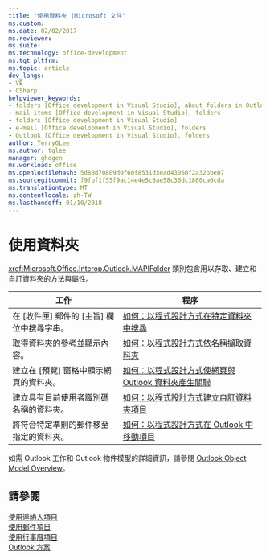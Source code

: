 ```yaml
---
title: "使用資料夾 |Microsoft 文件"
ms.custom: 
ms.date: 02/02/2017
ms.reviewer: 
ms.suite: 
ms.technology: office-development
ms.tgt_pltfrm: 
ms.topic: article
dev_langs:
- VB
- CSharp
helpviewer_keywords:
- folders [Office development in Visual Studio], about folders in Outlook
- mail items [Office development in Visual Studio], folders
- folders [Office development in Visual Studio]
- e-mail [Office development in Visual Studio], folders
- Outlook [Office development in Visual Studio], folders
author: TerryGLee
ms.author: tglee
manager: ghogen
ms.workload: office
ms.openlocfilehash: 5d80d70809d0f60f8531d3ead43060f2a32bbe07
ms.sourcegitcommit: f9fbf1f55f9ac14e4e5c6ae58c30dc1800ca6cda
ms.translationtype: MT
ms.contentlocale: zh-TW
ms.lasthandoff: 01/10/2018
---
```

# <a name="working-with-folders"></a>使用資料夾
  <xref:Microsoft.Office.Interop.Outlook.MAPIFolder> 類別包含用以存取、建立和自訂資料夾的方法與屬性。  
  
|工作|程序|  
|----------|---------------|  
|在 [收件匣] 郵件的 [主旨] 欄位中搜尋字串。|[如何：以程式設計方式在特定資料夾中搜尋](../vsto/how-to-programmatically-search-within-a-specific-folder.md)|  
|取得資料夾的參考並顯示內容。|[如何：以程式設計方式依名稱擷取資料夾](../vsto/how-to-programmatically-retrieve-a-folder-by-name.md)|  
|建立在 [預覽] 窗格中顯示網頁的資料夾。|[如何：以程式設計方式使網頁與 Outlook 資料夾產生關聯](../vsto/how-to-programmatically-associate-a-web-page-with-an-outlook-folder.md)|  
|建立具有目前使用者識別碼名稱的資料夾。|[如何：以程式設計方式建立自訂資料夾項目](../vsto/how-to-programmatically-create-custom-folder-items.md)|  
|將符合特定準則的郵件移至指定的資料夾。|[如何：以程式設計方式在 Outlook 中移動項目](../vsto/how-to-programmatically-move-items-in-outlook.md)|  
  
 如需 Outlook 工作和 Outlook 物件模型的詳細資訊，請參閱 [Outlook Object Model Overview](../vsto/outlook-object-model-overview.md)。  
  
## <a name="see-also"></a>請參閱  
 [使用連絡人項目](../vsto/working-with-contact-items.md)   
 [使用郵件項目](../vsto/working-with-mail-items.md)   
 [使用行事曆項目](../vsto/working-with-calendar-items.md)   
 [Outlook 方案](../vsto/outlook-solutions.md)  
  
  